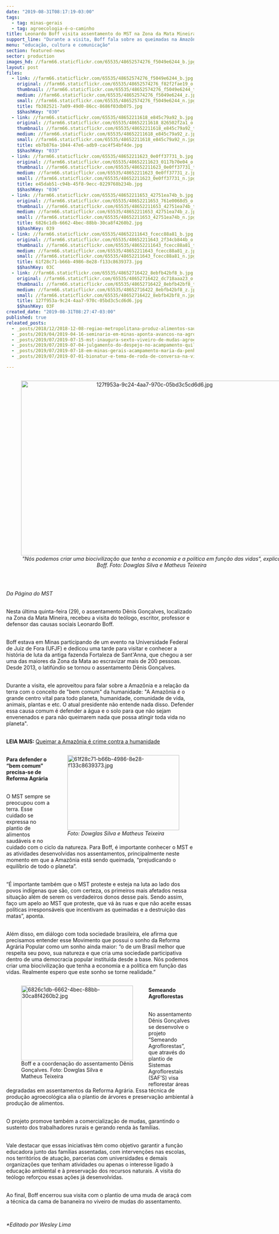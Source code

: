 ```yaml
---
date: "2019-08-31T08:17:19-03:00"
tags:
  - tag: minas-gerais
  - tag: agroecologia-é-o-caminho
title: Leonardo Boff visita assentamento do MST na Zona da Mata Mineira
support_line: "Durante a visita, Boff fala sobre as queimadas na Amazônia"
menu: "educação, cultura e comunicação"
section: featured-news
sector: production
images_hd: //farm66.staticflickr.com/65535/48652574276_f5049e6244_b.jpg
layout: post
files:
  - link: //farm66.staticflickr.com/65535/48652574276_f5049e6244_b.jpg
    original: //farm66.staticflickr.com/65535/48652574276_f82f2fae19_o.jpg
    thumbnail: //farm66.staticflickr.com/65535/48652574276_f5049e6244_t.jpg
    medium: //farm66.staticflickr.com/65535/48652574276_f5049e6244_z.jpg
    small: //farm66.staticflickr.com/65535/48652574276_f5049e6244_n.jpg
    title: fb382521-7a09-49d0-86cc-8686f03db075.jpg
    $$hashKey: "030"
  - link: //farm66.staticflickr.com/65535/48652211618_e845c79a92_b.jpg
    original: //farm66.staticflickr.com/65535/48652211618_826502f2a1_o.jpg
    thumbnail: //farm66.staticflickr.com/65535/48652211618_e845c79a92_t.jpg
    medium: //farm66.staticflickr.com/65535/48652211618_e845c79a92_z.jpg
    small: //farm66.staticflickr.com/65535/48652211618_e845c79a92_n.jpg
    title: eb7b876a-1044-47e6-adb9-cac4f54bf4de.jpg
    $$hashKey: "033"
  - link: //farm66.staticflickr.com/65535/48652211623_0e0ff37731_b.jpg
    original: //farm66.staticflickr.com/65535/48652211623_0117b70e04_o.jpg
    thumbnail: //farm66.staticflickr.com/65535/48652211623_0e0ff37731_t.jpg
    medium: //farm66.staticflickr.com/65535/48652211623_0e0ff37731_z.jpg
    small: //farm66.staticflickr.com/65535/48652211623_0e0ff37731_n.jpg
    title: e45dab51-c94b-45f8-9ecc-0229768b234b.jpg
    $$hashKey: "036"
  - link: //farm66.staticflickr.com/65535/48652211653_42751ea74b_b.jpg
    original: //farm66.staticflickr.com/65535/48652211653_761e0068d5_o.jpg
    thumbnail: //farm66.staticflickr.com/65535/48652211653_42751ea74b_t.jpg
    medium: //farm66.staticflickr.com/65535/48652211653_42751ea74b_z.jpg
    small: //farm66.staticflickr.com/65535/48652211653_42751ea74b_n.jpg
    title: 6826c1db-6662-4bec-88bb-30ca8f4260b2.jpg
    $$hashKey: 039
  - link: //farm66.staticflickr.com/65535/48652211643_fcecc88a81_b.jpg
    original: //farm66.staticflickr.com/65535/48652211643_2f34cb844b_o.jpg
    thumbnail: //farm66.staticflickr.com/65535/48652211643_fcecc88a81_t.jpg
    medium: //farm66.staticflickr.com/65535/48652211643_fcecc88a81_z.jpg
    small: //farm66.staticflickr.com/65535/48652211643_fcecc88a81_n.jpg
    title: 61f28c71-b66b-4986-8e28-f133c8639373.jpg
    $$hashKey: 03C
  - link: //farm66.staticflickr.com/65535/48652716422_8ebfb42bf8_b.jpg
    original: //farm66.staticflickr.com/65535/48652716422_dc718aaa23_o.jpg
    thumbnail: //farm66.staticflickr.com/65535/48652716422_8ebfb42bf8_t.jpg
    medium: //farm66.staticflickr.com/65535/48652716422_8ebfb42bf8_z.jpg
    small: //farm66.staticflickr.com/65535/48652716422_8ebfb42bf8_n.jpg
    title: 127f953a-9c24-4aa7-970c-05bd3c5cd6d6.jpg
    $$hashKey: 03F
created_date: "2019-08-31T08:27:47-03:00"
published: true
releated_posts:
  - _posts/2018/12/2018-12-08-regiao-metropolitana-produz-alimentos-saudaveis-para-festival-da-reforma-agraria-de-minas-gerais.md
  - _posts/2019/04/2019-04-16-seminario-em-minas-aponta-avancos-na-agroecologia.md
  - _posts/2019/07/2019-07-15-mst-inaugura-sexto-viveiro-de-mudas-agroecologicas-em-mg.md
  - _posts/2019/07/2019-07-04-julgamento-do-despejo-no-acampamento-quilombo-campo-grande.md
  - _posts/2019/07/2019-07-18-em-minas-gerais-acampamento-maria-da-penha-avanca-na-conquista-terra.md
  - _posts/2019/07/2019-07-01-bionatur-e-tema-de-roda-de-conversa-na-vigilia-lula-livre.md

---
```

<div style="text-align:center">
<figure class="image" style="display:inline-block"><img alt="127f953a-9c24-4aa7-970c-05bd3c5cd6d6.jpg" height="468" src="//farm66.staticflickr.com/65535/48652716422_8ebfb42bf8_b.jpg" width="700" />
<figcaption><em>&quot;N&oacute;s podemos criar uma biociviliza&ccedil;&atilde;o que tenha a economia e a pol&iacute;tica em fun&ccedil;&atilde;o das vidas&quot;, explica Boff.&nbsp;Foto: Dowglas Silva e Matheus Teixeira</em></figcaption>
</figure>
</div>

<p>&nbsp;</p>

<p><em>Da P&aacute;gina do MST</em></p>

<p><br />
Nesta &uacute;ltima quinta-feira (29), o assentamento D&ecirc;nis Gon&ccedil;alves, localizado na Zona da Mata Mineira, recebeu a visita do te&oacute;logo, escritor, professor e defensor das causas sociais Leonardo Boff.&nbsp;</p>

<p><br />
Boff estava em Minas participando de um evento na Universidade Federal de Juiz de Fora (UFJF) e dedicou uma tarde para visitar e conhecer a hist&oacute;ria de luta da antiga fazenda Fortaleza de Sant&#39;Anna, que chegou a ser uma das maiores da Zona da Mata ao escravizar mais de 200 pessoas. Desde 2013, o latif&uacute;ndio se tornou o assentamento D&ecirc;nis Gon&ccedil;alves.</p>

<p><br />
Durante a visita, ele aproveitou para falar sobre a Amaz&ocirc;nia e a rela&ccedil;&atilde;o da terra com o conceito de &quot;bem comum&quot; da humanidade: &quot;A Amaz&ocirc;nia &eacute; o grande centro vital para todo planeta, humanidade, comunidade de vida, animais, plantas e etc. O atual presidente n&atilde;o entende nada disso. Defender essa causa comum &eacute; defender a &aacute;gua e o solo para que n&atilde;o sejam envenenados e para n&atilde;o queimarem nada que possa atingir toda vida no planeta&quot;.&nbsp;</p>

<p><br />
<strong>LEIA MAIS:&nbsp;</strong><a href="https://www.mst.org.br/2019/08/23/queimar-a-amazonia-e-crime-contra-a-humanidade.html">Queimar a Amaz&ocirc;nia &eacute; crime contra a humanidade</a></p>

<figure class="image" style="float:right"><img alt="61f28c71-b66b-4986-8e28-f133c8639373.jpg" height="201" src="//farm66.staticflickr.com/65535/48652211643_fcecc88a81_b.jpg" width="300" />
<figcaption><em>Foto: Dowglas Silva e Matheus Teixeira</em></figcaption>
</figure>

<p><br />
<strong>Para defender o &ldquo;bem comum&rdquo; precisa-se de Reforma Agr&aacute;ria</strong></p>

<p><br />
O MST sempre se preocupou com a terra. Esse cuidado se expressa no plantio de alimentos saud&aacute;veis e no cuidado com o ciclo da natureza. Para Boff, &eacute; importante conhecer o MST e as atividades desenvolvidas nos assentamentos, principalmente neste momento em que a Amaz&ocirc;nia est&aacute; sendo queimada, &ldquo;prejudicando o equil&iacute;brio de todo o planeta&rdquo;.&nbsp;</p>

<p><br />
&ldquo;&Eacute; importante tamb&eacute;m que o MST proteste e esteja na luta ao lado dos povos ind&iacute;genas que s&atilde;o, com certeza, os primeiros mais afetados nessa situa&ccedil;&atilde;o al&eacute;m de serem os verdadeiros donos desse pa&iacute;s. Sendo assim, fa&ccedil;o um apelo ao MST que proteste, que v&aacute; &agrave;s ruas e que n&atilde;o aceite essas pol&iacute;ticas irrespons&aacute;veis que incentivam as queimadas e a destrui&ccedil;&atilde;o das matas&rdquo;, aponta.&nbsp;</p>

<p><br />
Al&eacute;m disso, em di&aacute;logo com toda sociedade brasileira, ele afirma que precisamos entender esse Movimento que possui o sonho da Reforma Agr&aacute;ria Popular como um sonho ainda maior: &ldquo;o de um Brasil melhor que respeita seu povo, sua natureza e que cria uma sociedade participativa dentro de uma democracia popular institu&iacute;da desde a base. N&oacute;s podemos criar uma biociviliza&ccedil;&atilde;o que tenha a economia e a pol&iacute;tica em fun&ccedil;&atilde;o das vidas. Realmente espero que este sonho se torne realidade.&rdquo;</p>

<figure class="image" style="float:left"><img alt="6826c1db-6662-4bec-88bb-30ca8f4260b2.jpg" height="200" src="//farm66.staticflickr.com/65535/48652211653_42751ea74b_b.jpg" width="300" />
<figcaption>Boff e a coordena&ccedil;&atilde;o do assentamento D&ecirc;nis<br />
Gon&ccedil;alves. Foto: Dowglas Silva e<br />
Matheus Teixeira</figcaption>
</figure>

<p><br />
<strong>Semeando Agroflorestas</strong></p>

<p><br />
No assentamento D&ecirc;nis Gon&ccedil;alves se desenvolve o projeto &ldquo;Semeando Agroflorestas&rdquo;, que atrav&eacute;s do plantio de Sistemas Agroflorestais (SAF&rsquo;S) visa reflorestar &aacute;reas degradadas em assentamentos da Reforma Agr&aacute;ria. Essa t&eacute;cnica de produ&ccedil;&atilde;o agroecol&oacute;gica alia o plantio de &aacute;rvores e preserva&ccedil;&atilde;o ambiental &agrave; produ&ccedil;&atilde;o de alimentos.&nbsp;</p>

<p><br />
O projeto promove tamb&eacute;m a comercializa&ccedil;&atilde;o de mudas, garantindo o sustento dos trabalhadores rurais e gerando renda &agrave;s fam&iacute;lias.&nbsp;</p>

<p><br />
Vale destacar que essas iniciativas t&ecirc;m como objetivo garantir a fun&ccedil;&atilde;o educadora junto das fam&iacute;lias assentadas, com interven&ccedil;&otilde;es nas escolas, nos territ&oacute;rios de atua&ccedil;&atilde;o, parcerias com universidades e demais organiza&ccedil;&otilde;es que tenham atividades ou apenas o interesse ligado &agrave; educa&ccedil;&atilde;o ambiental e &agrave; preserva&ccedil;&atilde;o dos recursos naturais. A visita do te&oacute;logo refor&ccedil;ou essas a&ccedil;&otilde;es j&aacute; desenvolvidas.&nbsp;</p>

<p><br />
Ao final, Boff encerrou sua visita com o plantio de uma muda de ara&ccedil;&aacute; com a t&eacute;cnica da cama de bananeira no viveiro de mudas do assentamento.</p>

<p>&nbsp;</p>

<p><em>*Editado por Wesley Lima</em></p>

<p>&nbsp;</p>

<p>&nbsp;</p>
